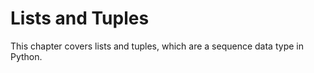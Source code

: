 # Lists and Tuples

This chapter covers lists and tuples, which are a sequence data type in Python. 

```{tableofcontents}
```